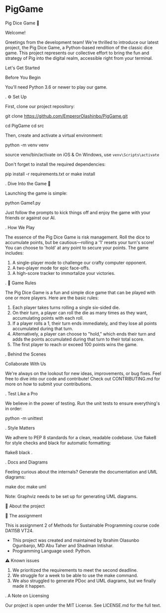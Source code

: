 # PigGame

Pig Dice Game 🎲

Welcome!

Greetings from the development team! We're thrilled to introduce our latest project, the Pig Dice Game, a Python-based rendition of the classic dice game. This project represents our collective effort to bring the fun and strategy of Pig into the digital realm, accessible right from your terminal.

Let's Get Started

Before You Begin

You'll need Python 3.6 or newer to play our game.

.  ⚙️ Set Up

First, clone our project repository:

git clone https://github.com/EmperorOlashinbo/PigGame.git

cd PigGame
cd src

Then, create and activate a virtual environment:

python -m venv venv

source venv/bin/activate on iOS & On Windows, use `venv\Scripts\activate`

Don't forget to install the required dependencies:

pip install -r requirements.txt or make install

.   Dive Into the Game 🎲

Launching the game is simple:

python Game1.py

Just follow the prompts to kick things off and enjoy the game with your friends or against our AI.

.   How We Play

The essence of the Pig Dice Game is risk management. Roll the dice to accumulate points, but be cautious—rolling a '1' resets your turn's score! You can choose to 'hold' at any point to secure your points. The game includes:

1. A single-player mode to challenge our crafty computer opponent.
2. A two-player mode for epic face-offs.
3. A high-score tracker to immortalize your victories.

.   📜 Game Rules

The Pig Dice Game is a fun and simple dice game that can be played with one or more players. Here are the basic rules:

1. Each player takes turns rolling a single six-sided die.
2. On their turn, a player can roll the die as many times as they want, accumulating points with each roll.
3. If a player rolls a 1, their turn ends immediately, and they lose all points accumulated during that turn.
4. Alternatively, a player can choose to "hold," which ends their turn and adds the points accumulated during that  turn to their total score.
5. The first player to reach or exceed 100 points wins the game.

.   Behind the Scenes

Collaborate With Us

We're always on the lookout for new ideas, improvements, or bug fixes. Feel free to dive into our code and contribute! Check out CONTRIBUTING.md for more on how to submit your contributions.

.   Test Like a Pro

We believe in the power of testing. Run the unit tests to ensure everything's in order:

python -m unittest

.   Style Matters

We adhere to PEP 8 standards for a clean, readable codebase. Use flake8 for style checks and black for automatic formatting:

flake8
black .

.   Docs and Diagrams

Feeling curious about the internals? Generate the documentation and UML diagrams:

make doc
make uml

Note: Graphviz needs to be set up for generating UML diagrams.

🐍 About the project

📝 The assignment

This is assignment 2 of Methods for Sustainable Programming course code DA115B VT24.
- This project was created and maintained by Ibrahim Olasunbo Ogunbanjo, MD Abu Taher and Shadman Intishar.
- Programming Language used: Python.

⚠️ Known issues

1. We prioritized the requirements to meet the second deadline.
2. We struggle for a week to be able to use the make command.
3. We also struggled to generate PDoc and UML diagrams, but we finally made it happen.

.   A Note on Licensing

Our project is open under the MIT License. See LICENSE.md for the full text.
